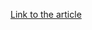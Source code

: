 [Link to the article](https://thehackernews.com/2025/10/researchers-uncover-watchguard-vpn-bug.html)
